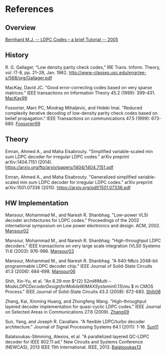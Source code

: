 # References

## Overview

[Bernhard M.J. -- LDPC Codes – a brief Tutorial -- 2005](http://www.bernh.net/media/download/papers/ldpc.pdf)

## History

R. G. Gallager, “Low density parity check codes,” IRE Trans. Inform. Theory, vol. IT-8, pp. 21–28, Jan. 1962. http://www-classes.usc.edu/engr/ee-s/568/org/Gallager.pdf

MacKay, David JC. "Good error-correcting codes based on very sparse matrices." IEEE transactions on Information Theory 45.2 (1999): 399-431. [MacKay99](https://engineering.purdue.edu/~chihw/references/MacKay99%20-%20Good%20error-correcting%20codes%20based%20on%20very%20sparse%20matrices.pdf)

Fossorier, Marc PC, Miodrag Mihaljevic, and Hideki Imai. "Reduced complexity iterative decoding of low-density parity check codes based on belief propagation." IEEE Transactions on communications 47.5 (1999): 673-680. [Fossorier99](http://citeseerx.ist.psu.edu/viewdoc/download?doi=10.1.1.464.4281&rep=rep1&type=pdf)

## Theory

Emran, Ahmed A., and Maha Elsabrouty. "Simplified variable-scaled min sum LDPC decoder for irregular LDPC codes." arXiv preprint arXiv:1404.7151 (2014). https://arxiv.org/ftp/arxiv/papers/1404/1404.7151.pdf

Emran, Ahmed A., and Maha Elsabrouty. "Generalized simplified variable-scaled min sum LDPC decoder for irregular LDPC codes." arXiv preprint arXiv:1501.07336 (2015). https://arxiv.org/pdf/1501.07336.pdf

## HW Implementation

Mansour, Mohammad M., and Naresh R. Shanbhag. "Low-power VLSI decoder architectures for LDPC codes." Proceedings of the 2002 international symposium on Low power electronics and design. ACM, 2002. [Mansour02](http://shanbhag.ece.illinois.edu/publications/mohammad-ISLPED2002.pdf)

Mansour, Mohammad M., and Naresh R. Shanbhag. "High-throughput LDPC decoders." IEEE transactions on very large scale integration (VLSI) Systems 11.6 (2003): 976-996. [Mansour03](https://pdfs.semanticscholar.org/c135/9442f16251edf4ab96dc3a581eca52ca8187.pdf)

Mansour, Mohammad M., and Naresh R. Shanbhag. "A 640-Mb/s 2048-bit programmable LDPC decoder chip." IEEE Journal of Solid-State Circuits 41.3 (2006): 684-698. [Mansour06](http://shanbhag.ece.illinois.edu/publications/mohammad-jssc2006.pdf)

Shih, Xin-Yu, et al. "An 8.29 mm $^{2} $52 mW Multi-Mode LDPC Decoder Design for Mobile WiMAX System in 0.13$\mu $ m CMOS Process." IEEE Journal of Solid-State Circuits 43.3 (2008): 672-683. [Shih08](http://access.ee.ntu.edu.tw/Publications/Journal/J24_2008.pdf)

Zhang, Kai, Xinming Huang, and Zhongfeng Wang. "High-throughput layered decoder implementation for quasi-cyclic LDPC codes." IEEE Journal on Selected Areas in Communications 27.6 (2009). [Zhang09](http://citeseerx.ist.psu.edu/viewdoc/download?doi=10.1.1.454.6697&rep=rep1&type=pdf)

Sun, Yang, and Joseph R. Cavallaro. "A flexible LDPC/turbo decoder architecture." Journal of Signal Processing Systems 64.1 (2011): 1-16. [Sun11](https://scholarship.rice.edu/bitstream/handle/1911/64205/2011_JSPS_SUN.pdf?sequence=1)

Balatsoukas-Stimming, Alexios, et al. "A parallelized layered QC-LDPC decoder for IEEE 802.11 ad." New Circuits and Systems Conference (NEWCAS), 2013 IEEE 11th International. IEEE, 2013. [Balatsoukas13](https://infoscience.epfl.ch/record/186806/files/PID2770545.pdf)

